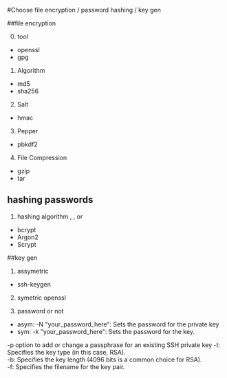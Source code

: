 
#Choose file encryption / password hashing / key gen

##file encryption

0. tool
*   openssl
*   gpg

1.   Algorithm

*   md5
*   sha256


2.   Salt




*   hmac


3.  Pepper


*   pbkdf2

4. File Compression


*   gzip
*   tar


## hashing passwords


1.   hashing algorithm
, , or

*   bcrypt
*   Argon2
*   Scrypt




##key gen


1.   assymetric
*   ssh-keygen

2.   symetric
openssl

3. password or not


*   asym: -N "your_password_here": Sets the password for the private key
*  sym: -k "your_password_here": Sets the password for the key.





-p option to add or change a passphrase for an existing SSH private key
-t: Specifies the key type (in this case, RSA). \
-b: Specifies the key length (4096 bits is a common choice for RSA).\
-f: Specifies the filename for the key pair.







